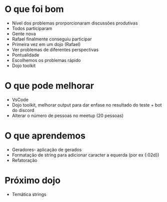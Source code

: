 # O que foi bom
* Nível dos problemas prorporcionaram discussões produtivas
* Todos participaram
* Gente nova
* Rafael finalmente conseguiu participar
* Primeira vez em um dojo (Rafael)
* Ver problemas de diferentes perspectivas
* Pontualidade
* Escolhemos os problemas rápido
* Dojo toolkit

# O que pode melhorar
* VsCode 
* Dojo toolkit, melhorar output para dar enfase no resultado do teste + bot do discord
* Alterar o número de pessoas no meetup (20 pessoas)

# O que aprendemos
* Geradores- aplicação de gerados
* Formatação de string para adicionar caracter a equerda (por ex {:02d})
* Refatoração

# Próximo dojo
* Temática strings
